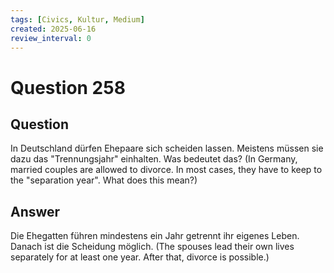 ```yaml
---
tags: [Civics, Kultur, Medium]
created: 2025-06-16
review_interval: 0
---
```


# Question 258

## Question

In Deutschland dürfen Ehepaare sich scheiden lassen. Meistens müssen sie dazu das "Trennungsjahr" einhalten. Was bedeutet das? (In Germany, married couples are allowed to divorce. In most cases, they have to keep to the "separation year". What does this mean?)

## Answer

Die Ehegatten führen mindestens ein Jahr getrennt ihr eigenes Leben. Danach ist die Scheidung möglich. (The spouses lead their own lives separately for at least one year. After that, divorce is possible.)
